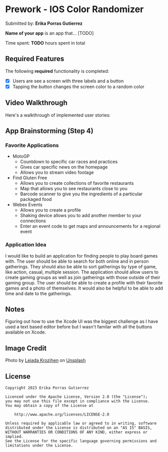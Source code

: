 # Prework - **IOS Color Randomizer**

Submitted by: **Erika Porras Gutierrez**

**Name of your app** is an app that... [TODO] 

Time spent: **TODO** hours spent in total

## Required Features

The following **required** functionality is completed:

- [X] Users are see a screen with three labels and a button
- [X] Tapping the button changes the screen color to a random color
 
## Video Walkthrough

Here's a walkthrough of implemented user stories:



## App Brainstorming (Step 4)

### Favorite Applications
- MotoGP
     - Countdown to specific car races and practices
     - Gives car specific news on the homepage
     - Allows you to stream video footage
- Find Gluten Free
     - Allows you to create collections of favorite restaurants
     - Map that allows you to see restaurants close to you
     - Barcode scanner to give you the ingredients of a particular packaged food
- Webex Events
     - Allows you to create a profile
     - Shaking device allows you to add another member to your connections
     - Enter an event code to get maps and announcements for a regional event

### Application Idea
I would like to build an application for finding people to play board games with. The user should be able to search for both online and in person gatherings.
They should also be able to sort gatherings by type of game, like action, casual, multiple session. The application should allow users to create gaming groups as well
as join gatherings with those outside of their gaming group. The user should be able to create a profile with their favorite games and a photo of themselves. It would also be helpful to be able to add time and date to the gatherings.
## Notes

Figuring out how to use the Xcode UI was the biggest challenge as I have used a text based editor before but I wasn't familar with all the buttons available on Xcode.

## Image Credit
Photo by <a href="https://unsplash.com/@leiadakrozjhen?utm_source=unsplash&utm_medium=referral&utm_content=creditCopyText">Leiada Krozjhen</a> on <a href="https://unsplash.com/photos/a-small-rabbit-is-laying-on-a-bed-21ECgy7wzoc?utm_source=unsplash&utm_medium=referral&utm_content=creditCopyText">Unsplash</a>
  

## License

    Copyright 2023 Erika Porras Gutierrez

    Licensed under the Apache License, Version 2.0 (the "License");
    you may not use this file except in compliance with the License.
    You may obtain a copy of the License at

        http://www.apache.org/licenses/LICENSE-2.0

    Unless required by applicable law or agreed to in writing, software
    distributed under the License is distributed on an "AS IS" BASIS,
    WITHOUT WARRANTIES OR CONDITIONS OF ANY KIND, either express or implied.
    See the License for the specific language governing permissions and
    limitations under the License.